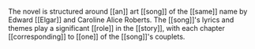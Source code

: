 The novel is structured around [[an]] art [[song]] of the [[same]] name by Edward [[Elgar]] and Caroline Alice Roberts. The [[song]]'s lyrics and themes play a significant [[role]] in the [[story]], with each chapter [[corresponding]] to [[one]] of the [[song]]'s couplets.